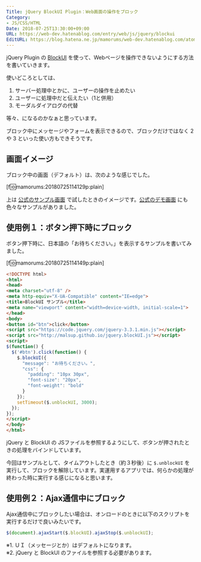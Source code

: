 ```yaml
---
Title: jQuery BlockUI Plugin：Web画面の操作をブロック
Category:
- JS/CSS/HTML
Date: 2018-07-25T13:30:00+09:00
URL: https://web-dev.hatenablog.com/entry/web/js/jquery/blockui
EditURL: https://blog.hatena.ne.jp/mamorums/web-dev.hatenablog.com/atom/entry/10328749687178878992
---
```


jQuery Plugin の [BlockUI](http://jquery.malsup.com/block/) を使って、Webページを操作できないようにする方法を書いていきます。

使いどころとしては、

1. サーバー処理中とかに、ユーザーの操作を止めたい
2. ユーザーに処理中だと伝えたい（1と併用）
3. モーダルダイアログの代替

等々、になるのかなぁと思っています。

ブロック中にメッセージやフォームを表示できるので、ブロックだけではなく 2 や 3 といった使い方もできそうです。


## 画面イメージ
ブロック中の画面（デフォルト）は、次のような感じでした。

[f:id:mamorums:20180725114129p:plain]

上は [公式のサンプル画面](http://jquery.malsup.com/block/#page) で試したときのイメージです。[公式のデモ画面](http://jquery.malsup.com/block/#demos) にも色々なサンプルがありました。


## 使用例１：ボタン押下時にブロック
ボタン押下時に、日本語の「お待ちください。」を表示するサンプルを書いてみました。

[f:id:mamorums:20180725114149p:plain]

```html
<!DOCTYPE html>
<html>
<head>
<meta charset="utf-8" />
<meta http-equiv="X-UA-Compatible" content="IE=edge">
<title>BlockUI サンプル</title>
<meta name="viewport" content="width=device-width, initial-scale=1">
</head>
<body>
<button id="btn">click</button>
<script src="https://code.jquery.com/jquery-3.3.1.min.js"></script>
<script src="http://malsup.github.io/jquery.blockUI.js"></script>
<script>
$(function() {
  $('#btn').click(function() {
    $.blockUI({ 
      "message": "お待ちください。", 
      "css": {
        "padding": "10px 30px",
        "font-size": "20px",
        "font-weight": "bold"
      } 
    });
    setTimeout($.unblockUI, 3000); 
  });
});
</script>
</body>
</html>
```

jQuery と BlockUI の JSファイルを参照するようにして、ボタンが押されたときの処理をバインドしています。

今回はサンプルとして、タイムアウトしたとき（約３秒後）に `$.unblockUI` を実行して、ブロックを解除しています。実運用するアプリでは、何らかの処理が終わった時に実行する感じになると思います。



## 使用例２：Ajax通信中にブロック
Ajax通信中にブロックしたい場合は、オンロードのときに以下のスクリプトを実行するだけで良いみたいです。


```javascript
$(document).ajaxStart($.blockUI).ajaxStop($.unblockUI);
```

※1. ＵＩ（メッセージとか）はデフォルトになります。  
※2. jQuery と BlockUI のファイルを参照する必要があります。
